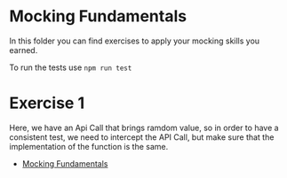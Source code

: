 # Mocking Fundamentals

In this folder you can find exercises to apply your mocking skills you earned.

To run the tests use `npm run test`

# Exercise 1

Here, we have an Api Call that brings ramdom value, so in order to have a consistent test, we need to intercept the API Call, but make sure that the implementation of the function is the same.

* [Mocking Fundamentals](https://github.com/kentcdodds/js-mocking-fundamentals/tree/master/src)